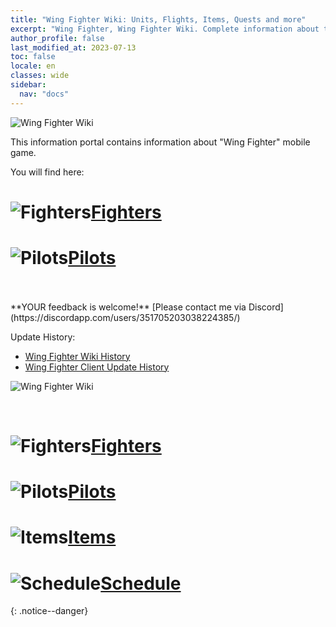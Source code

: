 ```yaml
---
title: "Wing Fighter Wiki: Units, Flights, Items, Quests and more"
excerpt: "Wing Fighter, Wing Fighter Wiki. Complete information about the Wing Fighter: Units, Heroes, Items, Artifacts, Quests and more. Be strongest player with us. Information about future updates and events."
author_profile: false
last_modified_at: 2023-07-13
toc: false
locale: en
classes: wide
sidebar:
  nav: "docs"
---
```


<!--
| Release Date | Icon |         New Commander        |
|:---|:-:|:--------------------|
| 21 July | ![Dark Champion](https://wing-fighter.github.io/images/u/ti_sishen.jpg) | [Dark Champion](https://wing-fighter.github.io/units/Dark%20Champion/) |
| 18 August | ![White Tiger](https://wing-fighter.github.io/images/u/ti_baihu.jpg) | [White Tiger](https://wing-fighter.github.io/units/White Tiger/) |
| 15 September | ![Mantis](https://wing-fighter.github.io/images/u/ti_tanglang.jpg) | [Mantis](https://wing-fighter.github.io/units/Mantis/) |


{% capture notice-update20210804 %}

* [Berserker Berserker's Axe](https://wing-fighter.github.io/Exclusive/Berserker Berserker's Axe/) - Exclusive weapon for ![Berserker](/images/u/ti_kuangzhanshi.jpg) [Berserker](/units/Berserker/)

* New items:
  * [Mantis Avatar](/Items/con_2237/)
  * [Blue dragon](/Items/con_2236/)

* Update [Schedule](https://wing-fighter.github.io/Schedule/) (up to 25 August 2021)

* [Wing Fighter Wiki](https://wing-fighter.github.io/) updated to latest game state.

{% endcapture %}

<div class="notice--danger">
  <h4 class="no_toc">4 August 2021 Update: Client version 157 (3847/3848)</h4>
  {{ notice-update20210804 | markdownify }}
</div>

{% capture notice-update20210727 %}

* [Griffin Knight Pike](https://wing-fighter.github.io/Exclusive/Griffin Knight Pike/) - Exclusive weapon for ![Griffin](/images/u/ti_shijiu.jpg) [Griffin](/units/Griffin/)

* New items:
  * [Blue dragon](https://wing-fighter.github.io/Items/con_2236/)
  * [SR Unit Pack Chest](https://wing-fighter.github.io/Items/con_2226/)
  * [V6 Premium Package](https://wing-fighter.github.io/Items/con_2225/)
  * [Heart-pounding Summer Cassanbel Offer](https://wing-fighter.github.io/Items/con_2227/)

* Update [Schedule](https://wing-fighter.github.io/Schedule/) (up to 18 August 2021)

* [Wing Fighter Wiki](https://wing-fighter.github.io/) updated to latest game state.

{% endcapture %}

<div class="notice--danger">
  <h4 class="no_toc">27 July 2021 Update: Client version 157 (3832/3833)</h4>
  {{ notice-update20210727 | markdownify }}
</div>


{% capture notice-update20210720 %}

* [Gloom Tides](https://wing-fighter.github.io/Exclusive/Revyaratan Gloom Tides/) - Exclusive weapon for ![Revyaratan](/images/u/ti_haiguai.jpg)  [Revyaratan](/units/Revyaratan/)

* New items:
  * [Level Speed Up Pack Lv. 1](https://wing-fighter.github.io/Items/con_2219/)
  * [Level Speed Up Pack Lv. 2](https://wing-fighter.github.io/Items/con_2220/)
  * [Level Speed Up Pack Lv. 3](https://wing-fighter.github.io/Items/con_2221/)
  * [Gloom Tides Token](https://wing-fighter.github.io/Items/con_2224/)
  * [Break Waves Token](https://wing-fighter.github.io/Items/con_2225/)
  * [Gloom Tides Special Skin](https://wing-fighter.github.io/Items/con_2222/)
  * [Break Waves Special Skin](https://wing-fighter.github.io/Items/con_2223/)

* Update [Schedule](https://wing-fighter.github.io/Schedule/) (up to 11 August 2021)

* [Wing Fighter Wiki](https://wing-fighter.github.io/) updated to latest game state.

{% endcapture %}

<div class="notice--danger">
  <h4 class="no_toc">20 July 2021 Update: Client version 157 (3799/3800)</h4>
  {{ notice-update20210720 | markdownify }}
</div>

-->





























![Wing Fighter Wiki](https://wing-fighter.github.io/images/anzh_img16.png)

This information portal contains information about "Wing Fighter" mobile game.

You will find here:

<h1> <img src="/images/common_lobby_icon30.png" alt="Fighters"/><a href="/fighter/" hreflang="en">Fighters</a> </h1>
<h1> <img src="/images/pilot/actor_debris_0.png" alt="Pilots"/><a href="/pilot/" hreflang="en">Pilots</a> </h1>

<!-- * <i class="fas fa-chess-king"/>  [Heroes](/heroes/)
* <i class="fas fa-mask"/>  [Adjutant](/heroes/Adjutants/)
* <i class="fab fa-optin-monster"/>  [Units](/units/)
* <i class="fas fa-fist-raised"/> [Combination Info: Heroes & Units](/combination/)
* <i class="fas fa-atom"/>  [Holy Emblem](/Emblem/)
* <i class="fas fa-hand-sparkles"/>  [Artifacts](/artifacts/)

* <i class="fas fa-poo-storm"/> [Main Story](/Main Story/)
* <i class="fas fa-door-open"/> [Underground](/Underground/)
* <i class="fas fa-crown"/> [VIP System](/VIP/)
* <i class="fab fa-think-peaks"/> [Peak Talent](/PeakTalent/)

* <i class="fas fa-question-circle"/>  [Sphinx: Answer questions for approval and rewards!](/sphinx/)

* <i class="fas fa-hat-cowboy-side"/>  [Backup](/Backup/)
* <i class="fas fa-place-of-worship"/>  [Alchemy Formula Library](/Alchemy Workshop/)
* <i class="fab fa-battle-net"/> [Battle Formation](/Battle Formation/)
* <i class="fas fa-store-alt"/>  [Harbour Shop](/Shops/Harbour Shop/)
* <i class="fas fa-water"/>  [Healing Sea](/Healing Sea/)

* <i class="fas fa-business-time"/>  [Weekly Sign Rewards](/Weekly Sign Rewards/) (up to 27 July 2021)
* <i class="fas fa-calendar-alt"/>  [Schedule](/Schedule/) (up to 27 July 2021)
* <i class="fas fa-calendar-day"/> [Hotspot Artifacts & Spell 2021](/Hotspot/)
* <i class="fas fa-calendar-day"/> [Hotspot Artifacts 2021](/Hotspot/HotSpot Artifact _2021/)
* <i class="fas fa-calendar-day"/> [Hotspot Spell 2021](/Hotspot/HotSpot Spell _2021/)
* <i class="fas fa-calendar-day"/> [Faction Altar 2021](https://wing-fighter.github.io/FactionAltar/) -->



<br/>
<br/>
**YOUR feedback is welcome!**
[Please contact me via Discord](https://discordapp.com/users/351705203038224385/)

<!--
### <i class="fas fa-place-of-worship"/>  Guild
### <i class="fas fa-store"/>  Stores
### <i class="fas fa-chess"/>  Auto Chess
### <i class="fas fa-cogs"/> War Maschines
-->


Update History:

* [Wing Fighter Wiki History](/Wing_Fighter_Wiki_History.html)  
* [Wing Fighter Client Update History](/Wing_Fighter_Client_Update_History.html)

![Wing Fighter Wiki](https://wing-fighter.github.io/images/xqdz_img40.png)


<br/>
<h1> <img src="/images/common_lobby_icon30.png" alt="Fighters"/><a href="/fighter/" hreflang="en">Fighters</a> </h1>
<h1> <img src="/images/pilot/actor_debris_0.png" alt="Pilots"/><a href="/pilot/" hreflang="en">Pilots</a> </h1>
<h1> <img src="/images/items.png" alt="Items"/><a href="/Items/" hreflang="en">Items</a> </h1>
<h1> <img src="/images/schedule.png" alt="Schedule"/><a href="/Schedule/" hreflang="en">Schedule</a> </h1>

{: .notice--danger}